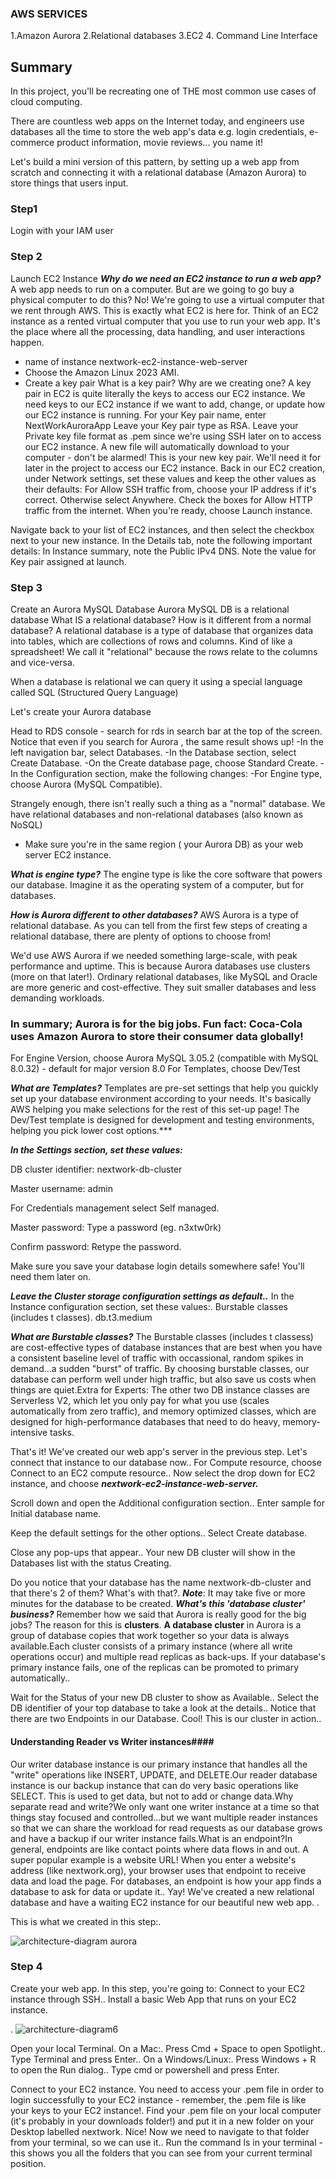 ### AWS SERVICES
1.Amazon Aurora
2.Relational databases
3.EC2
4. Command Line Interface

## Summary
In this project, you'll be recreating one of THE most common use cases of cloud computing.

There are countless web apps on the Internet today, and engineers use databases all the time to store the web app's data e.g. login credentials, e-commerce product information, movie reviews... you name it!

Let's build a mini version of this pattern, by setting up a web app from scratch and connecting it with a relational database (Amazon Aurora) to store things that users input.

### Step1 
Login with your IAM user

### Step 2
Launch EC2 Instance
***Why do we need an EC2 instance to run a web app?*** 
A web app needs to run on a computer. But are we going to go buy a physical computer to do this?
No! We're going to use a virtual computer that we rent through AWS. This is exactly what EC2 is here for. 
Think of an EC2 instance as a rented virtual computer that you use to run your web app. It's the place where all the processing, data handling, and user interactions happen.

- name of instance nextwork-ec2-instance-web-server
- Choose the Amazon Linux 2023 AMI.
- Create a key pair
   What is a key pair? Why are we creating one?
A key pair in EC2 is quite literally the keys to access our EC2 instance.
We need keys to our EC2 instance if we want to add, change, or update how our EC2 instance is running.
For your Key pair name, enter NextWorkAuroraApp
Leave your Key pair type as RSA.
Leave your Private key file format as .pem since we're using SSH later on to access our EC2 instance.
A new file will automatically download to your computer - don't be alarmed!
This is your new key pair. We'll need it for later in the project to access our EC2 instance.
Back in our EC2 creation, under Network settings, set these values and keep the other values as their defaults:
For Allow SSH traffic from, choose your IP address if it's correct. Otherwise select Anywhere.
Check the boxes for Allow HTTP traffic from the internet.
When you're ready, choose Launch instance.

Navigate back to your list of EC2 instances, and then select the checkbox next to your new instance.
In the Details tab, note the following important details:
In Instance summary, note the Public IPv4 DNS.
Note the value for Key pair assigned at launch.

### Step 3
Create an Aurora MySQL Database
Aurora MySQL DB is a relational database
 What IS a relational database? How is it different from a normal database?
A relational database is a type of database that organizes data into tables, which are collections of rows and columns. Kind of like a spreadsheet! We call it "relational" because the rows relate to the columns and vice-versa.

When a database is relational we can query it using a special language called SQL (Structured Query Language)


Let's create your Aurora database

Head to RDS console - search for rds
 in search bar at the top of the screen.
Notice that even if you search for Aurora
, the same result shows up!
-In the left navigation bar, select Databases.
-In the Database section, select Create Database.
-On the Create database page, choose Standard Create.
-In the Configuration section, make the following changes:
-For Engine type, choose Aurora (MySQL Compatible).

Strangely enough, there isn't really such a thing as a "normal" database. We have relational databases and non-relational databases (also known as NoSQL)

- Make sure you're in the same region ( your Aurora DB)  as your web server EC2 instance.

***What is engine type?***
The engine type is like the core software that powers our database. Imagine it as the operating system of a computer, but for databases.


***How is Aurora different to other databases?***
AWS Aurora is a type of relational database. As you can tell from the first few steps of creating a relational database, there are plenty of options to choose from! 

We'd use AWS Aurora if we needed something large-scale, with peak performance and uptime. This is because Aurora databases use clusters (more on that later!). Ordinary relational databases, like MySQL and Oracle are more generic and cost-effective. They suit smaller databases and less demanding workloads.

### In summary; Aurora is for the big jobs. Fun fact: Coca-Cola uses Amazon Aurora to store their consumer data globally!


For Engine Version, choose Aurora MySQL 3.05.2 (compatible with MySQL 8.0.32) - default for major version 8.0
For Templates, choose Dev/Test

***What are Templates?***
Templates are pre-set settings that help you quickly set up your database environment according to your needs. It's basically AWS helping you make selections for the rest of this set-up page! The Dev/Test template is designed for development and testing environments, helping you pick lower cost options.***


***In the Settings section, set these values:***

DB cluster identifier: nextwork-db-cluster

Master username: admin

For Credentials management select Self managed.

Master password: Type a password (eg. n3xtw0rk)

Confirm password: Retype the password.

Make sure you save your database login details somewhere safe! You'll need them later on.


***Leave the Cluster storage configuration settings as default..***
In the Instance configuration section,
set these values:. Burstable classes (includes t classes). db.t3.medium


***What are Burstable classes?***
The Burstable classes (includes t classess) are cost-effective types of database instances that are best when you have a consistent baseline level of traffic with occassional, random spikes in demand...a sudden "burst" of traffic. 
By choosing burstable classes, our database can perform well under high traffic, but also save us costs when things are quiet.Extra for Experts: 
The other two DB instance classes are Serverless V2, which let you only pay for what you use (scales automatically from zero traffic), and memory optimized classes, which are designed for high-performance databases that need to do heavy, memory-intensive tasks.



That's it! We've created our web app's server in the previous step.
Let's connect that instance to our database now.. 
For Compute resource, choose Connect to an EC2 compute resource..
Now select the drop down for EC2 instance, and choose ***nextwork-ec2-instance-web-server.***

Scroll down and open the Additional configuration section.. 
Enter sample for Initial database name.

Keep the default settings for the other options..
Select Create database.

Close any pop-ups that appear.. 
Your new DB cluster will show in the Databases list with the status Creating.


Do you notice that your database has the name nextwork-db-cluster and that there's 2 of them? What's with that?.
***Note***: It may take five or more minutes for the database to be created.
***What's this 'database cluster' business?***
Remember how we said that Aurora is really good for the big jobs? The reason for this is ****clusters****.
****A database cluster**** in Aurora is a group of database copies that work together so your data is always available.Each cluster consists of a primary instance (where all write operations occur) and multiple read replicas as back-ups. If your database's primary instance fails, one of the replicas can be promoted to primary automatically.. 

Wait for the Status of your new DB cluster to show as Available.. 
Select the DB identifier of your top database to take a look at the details..
Notice that there are two Endpoints in our Database. Cool! This is our cluster in action.. 

#### Understanding Reader vs Writer instances####

Our writer database instance is our primary instance that handles all the "write" operations like INSERT, UPDATE, and DELETE.Our reader database instance is our backup instance that can do very basic operations like SELECT. This is used to get data, but not to add or change data.Why separate read and write?We only want one writer instance at a time so that things stay focused and controlled...but we want multiple reader instances so that we can share the workload for read requests as our database grows and have a backup if our writer instance fails.What is an endpoint?In general, endpoints are like contact points where data flows in and out. A super popular example is a website URL! When you enter a website's address (like nextwork.org), your browser uses that endpoint to receive data and load the page. For databases, an endpoint is how your app finds a database to ask for data or update it.. Yay! We've created a new relational database and have a waiting EC2 instance for our beautiful new web app. . 

This is what we created in this step:. 

![architecture-diagram aurora](https://github.com/user-attachments/assets/4efde979-00d3-400a-a018-0ff0b14d052a)

### Step 4
Create your web app. 
In this step, you're going to:
Connect to your EC2 instance through SSH.. 
Install a basic Web App that runs on your EC2 instance.

. ![architecture-diagram6](https://github.com/user-attachments/assets/06740ebd-a0f8-49e2-985c-0359815d0320)





Open your local Terminal. 
On a Mac:. Press Cmd + Space to open Spotlight.. Type Terminal and press Enter..
On a Windows/Linux:. Press Windows + R to open the Run dialog.. Type cmd or powershell and press Enter.


Connect to your EC2 instance. You need to access your .pem file in order to login successfully to your EC2 instance - remember, the .pem file is like your keys to your EC2 instance!. Find your .pem file on your local computer (it's probably in your downloads folder!) and put it in a new folder on your Desktop labelled nextwork. Nice! Now we need to navigate to that folder from your terminal, so we can use it.. Run the command ls in your terminal - this shows you all the folders that you can see from your current terminal position.

